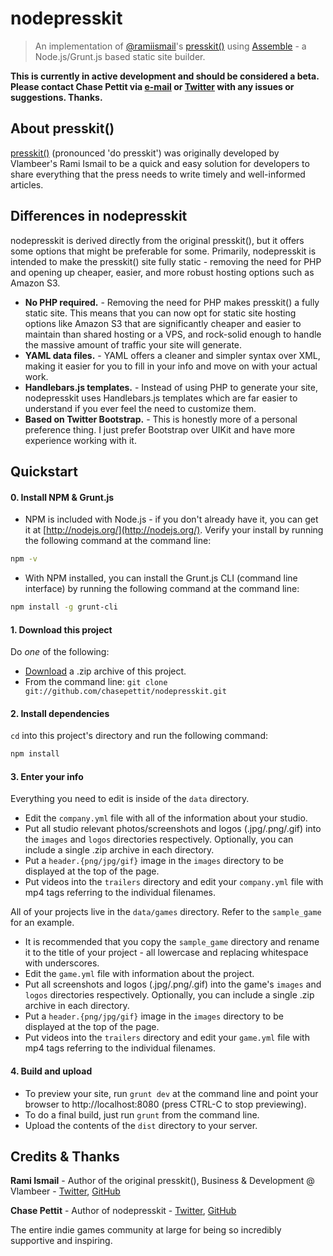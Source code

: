 # nodepresskit
> An implementation of [@ramiismail](https://github.com/ramiismail)'s [presskit()](https://github.com/ramiismail/dopresskit) using [Assemble](http://assemble.io) - a Node.js/Grunt.js based static site builder.

**This is currently in active development and should be considered a beta. Please contact Chase Pettit via [e-mail](mailto:chasepettit@gmail.com) or [Twitter](https://twitter.com/chasepettit) with any issues or suggestions. Thanks.**

## About presskit()

[presskit()](http://dopresskit.com/) (pronounced 'do presskit') was originally developed by Vlambeer's Rami Ismail to be a quick and easy solution for developers to share everything that the press needs to write timely and well-informed articles.

## Differences in nodepresskit

nodepresskit is derived directly from the original presskit(), but it offers some options that might be preferable for some. Primarily, nodepresskit is intended to make the presskit() site fully static - removing the need for PHP and opening up cheaper, easier, and more robust hosting options such as Amazon S3.

* **No PHP required.** - Removing the need for PHP makes presskit() a fully static site. This means that you can now opt for static site hosting options like Amazon S3 that are significantly cheaper and easier to maintain than shared hosting or a VPS, and rock-solid enough to handle the massive amount of traffic your site will generate.
* **YAML data files.** - YAML offers a cleaner and simpler syntax over XML, making it easier for you to fill in your info and move on with your actual work.
* **Handlebars.js templates.** - Instead of using PHP to generate your site, nodepresskit uses Handlebars.js templates which are far easier to understand if you ever feel the need to customize them.
* **Based on Twitter Bootstrap.** - This is honestly more of a personal preference thing. I just prefer Bootstrap over UIKit and have more experience working with it.

## Quickstart

#### 0. Install NPM & Grunt.js
* NPM is included with Node.js - if you don't already have it, you can get it at [http://nodejs.org/](http://nodejs.org/). Verify your install by running the following command at the command line:

````bash
npm -v
````

* With NPM installed, you can install the Grunt.js CLI (command line interface) by running the following command at the command line:

````bash
npm install -g grunt-cli
````

#### 1. Download this project
Do *one* of the following:

* [Download][download] a .zip archive of this project.
* From the command line: `git clone git://github.com/chasepettit/nodepresskit.git`

#### 2. Install dependencies
`cd` into this project's directory and run the following command:

````bash
npm install
````

#### 3. Enter your info

Everything you need to edit is inside of the `data` directory.

* Edit the `company.yml` file with all of the information about your studio. 
* Put all studio relevant photos/screenshots and logos (.jpg/.png/.gif) into the `images` and `logos` directories respectively. Optionally, you can include a single .zip archive in each directory.
* Put a `header.{png/jpg/gif}` image in the `images` directory to be displayed at the top of the page.
* Put videos into the `trailers` directory and edit your `company.yml` file with mp4 tags referring to the individual filenames.

All of your projects live in the `data/games` directory. Refer to the `sample_game` for an example.

* It is recommended that you copy the `sample_game` directory and rename it to the title of your project - all lowercase and replacing whitespace with underscores.
* Edit the `game.yml` file with information about the project.
* Put all screenshots and logos (.jpg/.png/.gif) into the game's `images` and `logos` directories respectively. Optionally, you can include a single .zip archive in each directory.
* Put a `header.{png/jpg/gif}` image in the `images` directory to be displayed at the top of the page.
* Put videos into the `trailers` directory and edit your `game.yml` file with mp4 tags referring to the individual filenames.

#### 4. Build and upload
* To preview your site, run `grunt dev` at the command line and point your browser to http://localhost:8080 (press CTRL-C to stop previewing). 
* To do a final build, just run `grunt` from the command line.
* Upload the contents of the `dist` directory to your server.


## Credits & Thanks

**Rami Ismail** - Author of the original presskit(), Business & Development @ Vlambeer - [Twitter](https://twitter.com/tha_rami), [GitHub](https://github.com/ramiismail)

**Chase Pettit** - Author of nodepresskit - [Twitter](https://twitter.com/chasepettit), [GitHub](https://github.com/chaser324)

The entire indie games community at large for being so incredibly supportive and inspiring.





[download]: https://github.com/Chaser324/nodepresskit/archive/master.zip "Download boilerplate-bootstrap"

